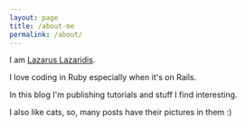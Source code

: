 ```yaml
---
layout: page
title: /about-me
permalink: /about/
---
```


I am <a href="https://github.com/iridakos">Lazarus Lazaridis</a>.

I love coding in Ruby especially when it's on Rails.

In this blog I'm publishing tutorials and stuff I find interesting.

I also like cats, so, many posts have their pictures in them :)
